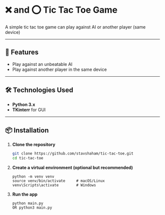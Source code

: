 # ❌ and ⭕ Tic Tac Toe Game

A simple tic tac toe game
can play against AI or another player (same device)

---

## 🚀 Features
- Play against an unbeatable AI
- Play against another player in the same device

---

## 🛠️ Technologies Used
- **Python 3.x**  
- **TKinterr** for GUI

---

## 📦 Installation

1. **Clone the repository**
   ```bash
   git clone https://github.com/stavshaham/tic-tac-toe.git
   cd tic-tac-toe
   ```
   
2. **Create a virtual environment (optional but recommended)**
     ```
     python -m venv venv
     source venv/bin/activate     # macOS/Linux
     venv\Scripts\activate        # Windows
     ```

3. **Run the app**
     ```
     python main.py
     OR python3 main.py

